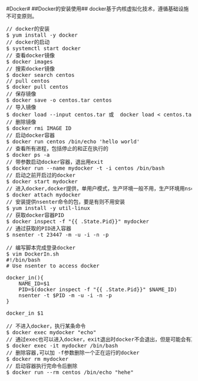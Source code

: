 #Docker#
##Docker的安装使用##
docker基于内核虚拟化技术，遵循基础设施不可变原则。
<pre>
// docker的安装
$ yum install -y docker
// docker的启动
$ systemctl start docker
// 查看docker镜像
$ docker images
// 搜索docker镜像
$ docker search centos
// pull centos
$ docker pull centos
// 保存镜像
$ docker save -o centos.tar centos
// 导入镜像
$ docker load --input centos.tar 或  docker load < centos.tar
// 删除镜像
$ docker rmi IMAGE ID
// 启动docker容器
$ docker run centos /bin/echo 'hello world'
// 查看所有进程，包括停止的和正在执行的
$ docker ps -a
// 带参数启动docker容器，退出用exit
$ docker run --name mydocker -t -i centos /bin/bash
// 启动之前开启过的docker
$ docker start mydocker
// 进入docker,docker提供，单用户模式，生产环境一般不用，生产环境用nsenter。
$ docker attach mydocker
// 安装提供nsenter命令的包，要是有则不用安装
$ yum install -y util-linux
// 获取docker容器PID
$ docker inspect -f "{{ .State.Pid}}" mydocker
// 通过获取的PID进入容器
$ nsenter -t 23447 -m -u -i -n -p

// 编写脚本完成登录docker
$ vim DockerIn.sh
#!/bin/bash
# Use nsenter to access docker

docker_in(){
    NAME_ID=$1
    PID=$(docker inspect -f "{{ .State.Pid}}" $NAME_ID)
    nsenter -t $PID -m -u -i -n -p
}

docker_in $1

// 不进入docker，执行某条命令
$ docker exec mydocker "echo"
// 通过exec也可以进入docker，exit退出时docker不会退出，但是可能会有莫名的问题
$ docker exec -it mydocker /bin/bash
// 删除容器,可以加 -f参数删除一个正在运行的docker
$ docker rm mydocker
// 启动容器执行完命令后删除
$ docker run --rm centos /bin/echo "hehe"
</pre>